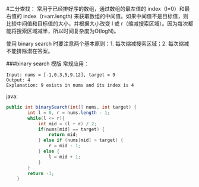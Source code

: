 #二分查找：
常用于已经排好序的数组，通过数组的最左值的 index（l=0）和最右值的 index（r=arr.length) 来获取数组的中间值。如果中间值不是目标值，则比较中间值和目标值的大小，并根据大小改变 l 或 r（缩减搜索区域）。因为每次都能将搜索区域减半，所以时间复杂度为O(logN)。

使用 binary search 时要注意两个基本原则：1. 每次缩减搜索区域；2. 每次缩减不能排除潜在答案。

###binary search 模版
常规应用：
```
Input: nums = [-1,0,3,5,9,12], target = 9
Output: 4
Explanation: 9 exists in nums and its index is 4
```
java:
```Java
public int binarySearch(int[] nums, int target) {
        int l = 0, r = nums.length - 1;
        while(l <= r){
            int mid = (l + r) / 2;
            if(nums[mid] == target) {
                return mid;
            } else if (nums[mid] > target) {
                r = mid - 1;
            } else {
                l = mid + 1;
            }
        }
        return -1;
    }
```